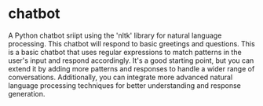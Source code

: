 # chatbot
A  Python chatbot sriipt using the 'nltk' library for natural language processing. This chatbot will respond to basic greetings and questions.
This is a basic chatbot that uses regular expressions to match patterns in the user's input and respond accordingly. It's a good starting point, but you can extend it by adding more patterns and responses to handle a wider range of conversations. Additionally, you can integrate more advanced natural language processing techniques for better understanding and response generation.
